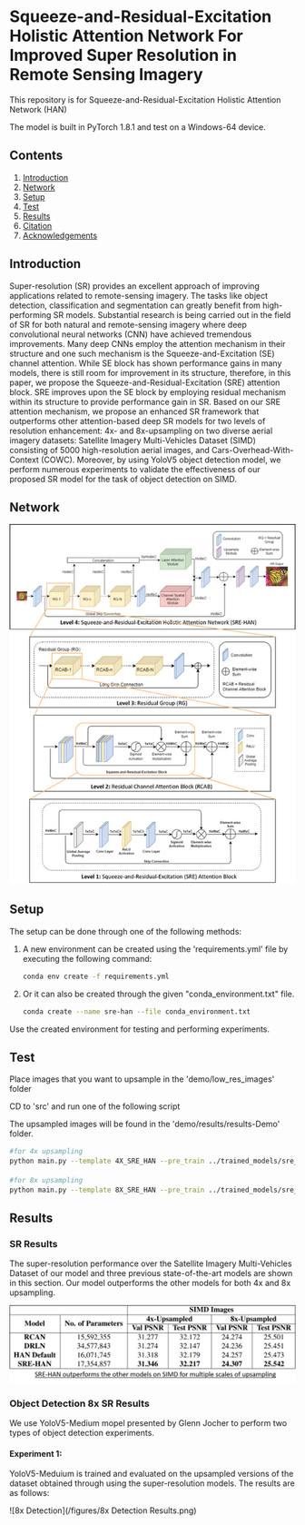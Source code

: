 # Squeeze-and-Residual-Excitation Holistic Attention Network For Improved Super Resolution in Remote Sensing Imagery
This repository is for Squeeze-and-Residual-Excitation Holistic Attention Network (HAN)

The model is built in PyTorch 1.8.1 and test on a Windows-64 device. 

## Contents
1. [Introduction](#introduction)
2. [Network](#network)
3. [Setup](#setup)
4. [Test](#test)
5. [Results](#results)
6. [Citation](#citation)
7. [Acknowledgements](#acknowledgements)

## Introduction

Super-resolution (SR) provides an excellent approach of improving applications related to remote-sensing imagery. The tasks like object detection, classification and segmentation can greatly benefit from high-performing SR models. Substantial research is being carried out in the field of SR for both natural and remote-sensing imagery where deep convolutional neural networks (CNN) have achieved tremendous improvements. Many deep CNNs employ the attention mechanism in their structure and one such mechanism is the Squeeze-and-Excitation (SE) channel attention. While SE block has shown performance gains in many models, there is still room for improvement in its structure, therefore, in this paper, we propose the Squeeze-and-Residual-Excitation (SRE) attention block. SRE improves upon the SE block by employing residual mechanism within its structure to provide performance gain in SR. Based on our SRE attention mechanism, we propose an enhanced SR framework that outperforms other attention-based deep SR models for two levels of resolution enhancement: 4x- and 8x-upsampling on two diverse aerial imagery datasets: Satellite Imagery Multi-Vehicles Dataset (SIMD) consisting of 5000 high-resolution aerial images, and Cars-Overhead-With-Context (COWC). Moreover, by using YoloV5 object detection model, we perform numerous experiments to validate the effectiveness of our proposed SR model for the task of object detection on SIMD.

## Network

![SRE-HAN Super Resolution Framework](/figures/sre_han_complete.png)

## Setup
The setup can be done through one  of the following methods:

1. A new environment can be created using the 'requirements.yml' file by executing the following command:
   ```bash
   conda env create -f requirements.yml
    ```
2. Or it can also be created through the given "conda_environment.txt" file.
    ```bash
   conda create --name sre-han --file conda_environment.txt
    ```

Use the created environment for testing and performing experiments.

## Test

Place images that you want to upsample in the 'demo/low_res_images' folder

CD to 'src' and run one of the following script

The upsampled images will be found in the 'demo/results/results-Demo' folder.

```bash
#for 4x upsampling
python main.py --template 4X_SRE_HAN --pre_train ../trained_models/sre_han_x4.pt --n_GPUs=2 --data_test Demo --dir_demo ../demo/low_res_images --test_only --save ../demo/results --save_results

#for 8x upsampling
python main.py --template 8X_SRE_HAN --pre_train ../trained_models/sre_han_x8.pt --n_GPUs=2 --data_test Demo --dir_demo ../demo/low_res_images --test_only --save ../demo/results --save_results
```

## Results

### SR Results

The super-resolution performance over the Satellite Imagery Multi-Vehicles Dataset of our model and three previous state-of-the-art models are shown in this section. Our model outperforms the other models for both 4x and 8x upsampling.

![Results](/figures/results.png)

### Object Detection 8x SR Results

We use YoloV5-Medium mopel presented by Glenn Jocher to perform two types of object detection experiments.

#### Experiment 1:
YoloV5-Meduium is trained and evaluated on the upsampled versions of the dataset obtained through using the super-resolution models. The results are as follows:

![8x Detection](/figures/8x Detection Results.png)